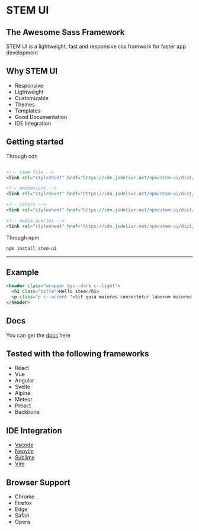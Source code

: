 # STEM UI

## The Awesome Sass Framework

STEM UI is a lightweight, fast and responsive css framwork for faster app development

## Why STEM UI

- Responsive
- Lightweight
- Customizable
- Themes
- Templates
- Good Documentation
- IDE Integration

## Getting started

Through cdn

```html

<!-- stem file -->
<link rel="stylesheet" href="https://cdn.jsdelivr.net/npm/stem-ui/dist/css/stem.min.css">

<!-- animations -->
<link rel="stylesheet" href="https://cdn.jsdelivr.net/npm/stem-ui/dist/css/plugin.animations.min.css">

<!-- colors -->
<link rel="stylesheet" href="https://cdn.jsdelivr.net/npm/stem-ui/dist/css/plugin.colors.min.css">

<!-- media queries -->
<link rel="stylesheet" href="https://cdn.jsdelivr.net/npm/stem-ui/dist/css/plugin.queries.min.css">

```
Through npm

```sh
npm install stem-ui
```
---

## Example

```html
<header class="wrapper bgc--dark c--light">
  <h1 class="title">Hello stem</h1>
  <p class="p c--accent ">Sit quia maiores consectetur laborum maiores Atque corrupti sit placeat</p>
</header>

```

## Docs

You can get the [docs](https://github.io/stem-ui) here

## Tested with the following frameworks

- React
- Vue
- Angular
- Svelte
- Alpine
- Meteor
- Preact
- Backbone

## IDE Integration

- [Vscode](https://github.com/mkoloni)
- [Neovim](https://github.com/mkoloni)
- [Sublime](https://github.com/mkoloni)
- [Vim](https://github.com/mkoloni)

## Browser Support

- Chrome
- Firefox
- Edge
- Safari
- Opera

